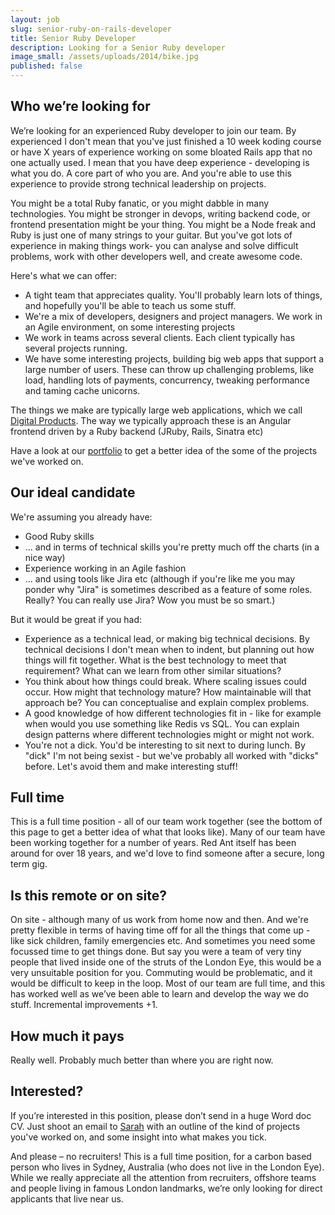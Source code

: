 ```yaml
---
layout: job
slug: senior-ruby-on-rails-developer
title: Senior Ruby Developer
description: Looking for a Senior Ruby developer
image_small: /assets/uploads/2014/bike.jpg
published: false
---
```


## Who we’re looking for

<p class="lead">We’re looking for an experienced Ruby developer to join our team. By experienced I don't mean that you've just finished a 10 week koding course or have X years of experience working on some bloated Rails app that no one actually used. I mean that you have deep experience - developing is what you do. A core part of who you are. And you're able to use this experience to provide strong technical leadership on projects.</p>

You might be a total Ruby fanatic, or you might dabble in many technologies. You might be stronger in devops, writing backend code, or frontend presentation might be your thing. You might be a Node freak and Ruby is just one of many strings to your guitar. But you've got lots of experience in making things work- you can analyse and solve difficult problems, work with other developers well, and create awesome code.

Here's what we can offer:

* A tight team that appreciates quality. You'll probably learn lots of things, and hopefully you'll be able to teach us some stuff.
* We're a mix of developers, designers and project managers. We work in an Agile environment, on some interesting projects
* We work in teams across several clients. Each client typically has several projects running.
* We have some interesting projects, building big web apps that support a large number of users. These can throw up challenging problems, like load, handling lots of payments, concurrency, tweaking performance and taming cache unicorns.

The things we make are typically large web applications, which we call [Digital Products](/blog/products/ "Digital Products"). The way we typically approach these is an Angular frontend driven by a Ruby backend (JRuby, Rails, Sinatra etc)

Have a look at our [portfolio](/portfolio/ "portfolio") to get a better idea of the some of the projects we've worked on.

## Our ideal candidate

We're assuming you already have:

* Good Ruby skills
* ... and in terms of technical skills you're pretty much off the charts (in a nice way)
* Experience working in an Agile fashion
* ... and using tools like Jira etc (although if you're like me you may ponder why "Jira" is sometimes described as a feature of some roles. Really? You can really use Jira? Wow you must be so smart.)

But it would be great if you had:

* Experience as a technical lead, or making big technical decisions. By technical decisions I don't mean when to indent, but planning out how things will fit together. What is the best technology to meet that requirement? What can we learn from other similar situations?
* You think about how things could break. Where scaling issues could occur. How might that technology mature? How maintainable will that approach be? You can conceptualise and explain complex problems.
* A good knowledge of how different technologies fit in - like for example when would you use something like Redis vs SQL. You can explain design patterns where different technologies might or might not work.
* You're not a dick. You'd be interesting to sit next to during lunch. By "dick" I'm not being sexist - but we've probably all worked with "dicks" before. Let's avoid them and make interesting stuff!

## Full time

This is a full time position - all of our team work together (see the bottom of this page to get a better idea of what that looks like). Many of our team have been working together for a number of years. Red Ant itself has been around for over 18 years, and we'd love to find someone after a secure, long term gig.

## Is this remote or on site?

On site - although many of us work from home now and then. And we're pretty flexible in terms of having time off for all the things that come up - like sick children, family emergencies etc. And sometimes you need some focussed time to get things done.
But say you were a team of very tiny people that lived inside one of the struts of the London Eye, this would be a very unsuitable position for you. Commuting would be problematic, and it would be difficult to keep in the loop.
Most of our team are full time, and this has worked well as we’ve been able to learn and develop the way we do stuff. Incremental improvements +1.

## How much it pays

Really well. Probably much better than where you are right now.

## Interested?

If you’re interested in this position, please don’t send in a huge Word doc CV. Just shoot an email to [Sarah](mailto\:jobs@redant.com.au "Sarah") with an outline of the kind of projects you've worked on, and some insight into what makes you tick.

And please – no recruiters! This is a full time position, for a carbon based person who lives in Sydney, Australia (who does not live in the London Eye). While we really appreciate all the attention from recruiters, offshore teams and people living in famous London landmarks, we’re only looking for direct applicants that live near us.
